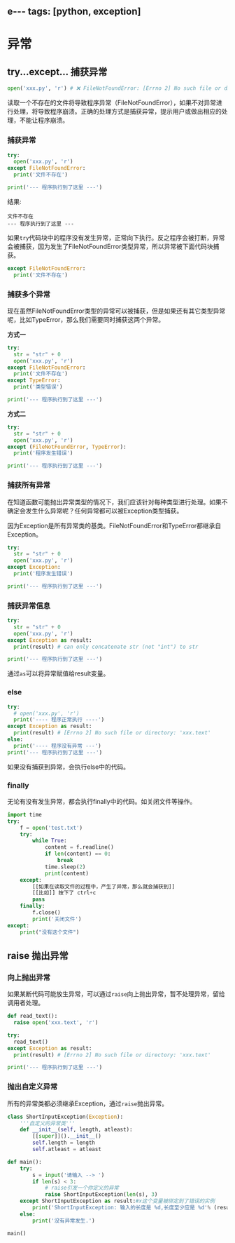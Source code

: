 e---
tags: [python, exception]
---
# 异常

## try...except... 捕获异常

```python
open('xxx.py', 'r') # ❌ FileNotFoundError: [Errno 2] No such file or directory: 'xxx.py'
```

读取一个不存在的文件将导致程序异常（FileNotFoundError），如果不对异常进行处理，将导致程序崩溃。正确的处理方式是捕获异常，提示用户或做出相应的处理，不能让程序崩溃。

### 捕获异常

```python
try:
  open('xxx.py', 'r')
except FileNotFoundError:
  print('文件不存在')

print('--- 程序执行到了这里 ---')
```

结果:

```
文件不存在
--- 程序执行到了这里 ---
```

如果`try`代码块中的程序没有发生异常，正常向下执行。反之程序会被打断，异常会被捕获，因为发生了FileNotFoundError类型异常，所以异常被下面代码块捕获。

```python
except FileNotFoundError:
  print('文件不存在')
```

### 捕获多个异常

现在虽然FileNotFoundError类型的异常可以被捕获，但是如果还有其它类型异常呢，比如TypeError，那么我们需要同时捕获这两个异常。

**方式一**

```python
try:
  str = "str" + 0
  open('xxx.py', 'r')
except FileNotFoundError:
  print('文件不存在')
except TypeError:
  print('类型错误')

print('--- 程序执行到了这里 ---')
```

**方式二**

```python
try:
  str = "str" + 0
  open('xxx.py', 'r')
except (FileNotFoundError, TypeError):
  print('程序发生错误')

print('--- 程序执行到了这里 ---')
```

### 捕获所有异常

在知道函数可能抛出异常类型的情况下，我们应该针对每种类型进行处理。如果不确定会发生什么异常呢？任何异常都可以被Exception类型捕获。

因为Exception是所有异常类的基类。FileNotFoundError和TypeError都继承自Exception。

```python
try:
  str = "str" + 0
  open('xxx.py', 'r')
except Exception:
  print('程序发生错误')

print('--- 程序执行到了这里 ---')
```

### 捕获异常信息

```python
try:
  str = "str" + 0
  open('xxx.py', 'r')
except Exception as result:
  print(result) # can only concatenate str (not "int") to str

print('--- 程序执行到了这里 ---')
```

通过`as`可以将异常赋值给result变量。

### else

```python
try:
  # open('xxx.py', 'r')
  print('---- 程序正常执行 ----')
except Exception as result:
  print(result) # [Errno 2] No such file or directory: 'xxx.text'
else:
  print('---- 程序没有异常 ---')
print('--- 程序执行到了这里 ---')
```

如果没有捕获到异常，会执行else中的代码。

### finally

无论有没有发生异常，都会执行finally中的代码。如关闭文件等操作。

```python
import time
try:
    f = open('test.txt')
    try:
        while True:
            content = f.readline()
            if len(content) == 0:
                break
            time.sleep(2)
            print(content)
    except:
        [[如果在读取文件的过程中，产生了异常，那么就会捕获到]]
        [[比如]] 按下了 ctrl+c
        pass
    finally:
        f.close()
        print('关闭文件')
except:
    print("没有这个文件")
```

## raise 抛出异常

### 向上抛出异常

如果某断代码可能放生异常，可以通过`raise`向上抛出异常，暂不处理异常，留给调用者处理。

```python
def read_text():
  raise open('xxx.text', 'r')

try:
  read_text()
except Exception as result:
  print(result) # [Errno 2] No such file or directory: 'xxx.text'

print('--- 程序执行到了这里 ---')
```

### 抛出自定义异常

所有的异常类都必须继承Exception，通过`raise`抛出异常。

```python
class ShortInputException(Exception):
    '''自定义的异常类'''
    def __init__(self, length, atleast):
        [[super]]().__init__()
        self.length = length
        self.atleast = atleast

def main():
    try:
        s = input('请输入 --> ')
        if len(s) < 3:
            # raise引发一个你定义的异常
            raise ShortInputException(len(s), 3)
    except ShortInputException as result:#x这个变量被绑定到了错误的实例
        print('ShortInputException: 输入的长度是 %d,长度至少应是 %d'% (result.length, result.atleast))
    else:
        print('没有异常发生.')

main()
```

